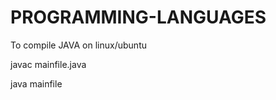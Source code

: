# PROGRAMMING-LANGUAGES

To compile JAVA on linux/ubuntu

  javac mainfile.java
  
  
  java mainfile


